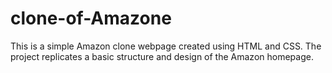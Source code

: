 # clone-of-Amazone
This is a simple Amazon clone webpage created using HTML and CSS. The project replicates a basic structure and design of the Amazon homepage.
